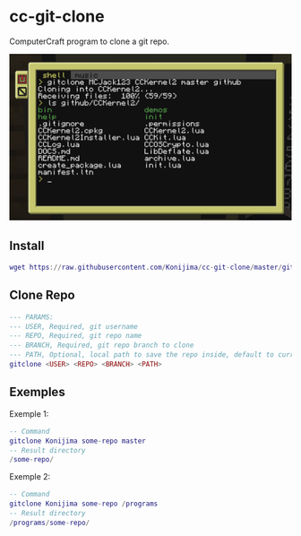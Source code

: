 # cc-git-clone
ComputerCraft program to clone a git repo.

![](https://github.com/Konijima/cc-git-clone/blob/master/Screenshot_1.png?raw=true)

## Install
```lua
wget https://raw.githubusercontent.com/Konijima/cc-git-clone/master/gitclone.lua
```

## Clone Repo
```lua
--- PARAMS:
--- USER, Required, git username
--- REPO, Required, git repo name
--- BRANCH, Required, git repo branch to clone
--- PATH, Optional, local path to save the repo inside, default to current working directory
gitclone <USER> <REPO> <BRANCH> <PATH>
```

## Exemples
Exemple 1:
```lua
-- Command
gitclone Konijima some-repo master
-- Result directory
/some-repo/
```
Exemple 2:
```lua
-- Command
gitclone Konijima some-repo /programs
-- Result directory
/programs/some-repo/
```
